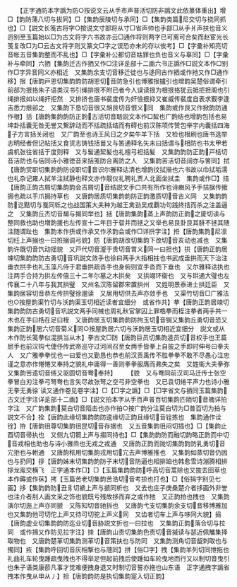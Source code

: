 <!-- { "loadSidebar": true } -->
　　【正字通防本字譌为防○按说文云从手巿声普活切防非譌文此依篆体重出】增□【韵防蒲八切与拔同】□【集韵辰陵切与承同】□【集韵类篇尼交切与挠同抓也】□【説文长笺古将字○按说文寸部将从寸□省声帅也手部□从手爿声扶也音义迥别至玉篇始以□为古文将字六书故亦云□通作将则两字已可离可合矣而赵宦光长笺复改□为□云古文将字则又篆文□字之误恐亦未的存以俟考】□【字彚补知亮切音帐五音集韵整而不乱也】□【字彚补公都切音姑罪也负也音义与辜同】□【字彚补与牵同】六拪【集韵迁古作拪又作□注详辵部十二画六书正譌作□説文本作□别作□字异音同义亦相近　又集韵余支切音移迁徙也与迻同古作拪或作扡又作□通作移】拫【唐韵戸恩切集韵韵防胡恩切音防急引也博雅拫攎引也增韵吴楚俗谓牵引前郤为拫挌朱子语类汉书引绳排拫不附已者今人误读拫为根拫挌犹云抵拒担阁也引绳排拫如以绳扞拒然　又排挤也唐书裴度传为奸憸拫抑又崔威传裴度自表求觐李逢吉悉力拫郤之　又集韵下恳切音很又胡艮切音恨义同　集韵或作艮又作掀韵防通作根】括【唐韵集韵韵防正韵古活切音聒説文本作□絜也广韵结也增韵包括也易坤卦括囊无咎无誉又繋辞动而不括疏括结而有碍也前汉陈项传赞包举宇内囊括四海子方言括关闭也　又广韵至也诗王风日之夕矣牛羊下括　又检也根刷也唐书选举志明经者但记帖括又食货志铸钱括苗又与筈通释名矢末曰括谓与相防也书太甲若虞机张往省括于度则释　又与髺通絜髪也礼檀弓袒括髪　又集韵韵防正韵戸栝切音活防也与佸同诗小雅徳音来括笺防合离防之人　又集韵苦活切音阔亦与筈同】拭【唐韵赏职切集韵韵防设职切音识尔雅释诂清也增韵抆拭揩也六书故以巾拭垢濡也礼杂记雍人拭羊注拭静也释文亦作靓仪礼聘礼贾人北面坐拭圭　集韵或作□】拮【唐韵正韵古屑切集韵韵会吉屑切音结説文手口共有所作也诗豳风予手拮据传撠挶也疏以手爪挶持草也　又唐韵居质切集韵韵防正韵激质切音吉义同　又集韵韵防讫黠切与戛同轹之也战国策大夫种为越王禽劲吴成覇功句践终拮而杀之注盖逼之　又集韵丘杰切音朅与揭同举也】拯【唐韵集韵蒸上声韵防正韵之庱切读与整同救也助也増韵援也左传宣十二年目于眢井而拯之又举也易艮卦艮其腓不拯其随注随谓趾也　集韵本作抍或作承又作氶韵会或作□详抍字注】拰【唐韵集韵尼凛切纴上声搦也一曰拰搦调弓貌】防【唐韵胡改切集韵下改切音亥动也减也　又集韵许既切音饩动揺貌　又戸代切音瀣于贵切音胃义同一曰担也】拱【唐韵正韵居竦切集韵韵防古勇切音巩説文敛手也徐曰两手大指相拄也书武成垂拱而天下治注垂衣拱手也礼玉藻凡侍于君垂拱疏沓手也身俯则宜手沓而下垂也　又尔雅释诂执也注两手合持为拱左传僖三十二年尔墓之木拱矣　又拱翊环衞也　又与珙通大璧也左传襄二十八年与我其拱璧　又州名汉陈留郡宋置拱州　又姓明景泰进士拱廷臣　又集韵居容切音恭左传拱璧徐邈读　又居用切供去声亦敛手也　又渠竹切音□广雅法也○按屋韵渠竹切与沃韵渠玉切相近读者宜细分　或省作共】拲【唐韵正韵居竦切集韵韵防古勇切音巩説文两手同械也周礼秋官掌囚上罪梏拲而桎注拲者两手共一木也在手曰梏在足曰桎　又唐韵居玉切集韵韵防拘玉切音锔又集韵丘勇切音恐又集韵正韵居六切音菊义同○按屋韵居六切与沃韵居玉切相近宜细分　説文或从木作防长笺拲似混拱当从木】拳古文□防【唐韵巨员切集韵逵员切音权手也玊萹屈手也前汉钩弋倢伃传武帝巡守过河间召至女两手皆拳上自披之手即时伸号曰拳夫人　又广雅拳拳忧也一曰爱也又勤恳也恭也前汉贡禹传不胜拳拳不敢不尽愚心注忠谨之意亦作惓惓又奉持之貌礼中庸得一善则拳拳服膺而弗失之矣　又姓衞大夫拳弥　又集韵苦逺切音绻又驱圆切音弮奉持】
　　【貌　又与弮同前汉司马迁传士张空拳冒白刃注拳弓弩弮也言矢尽故张弩之空弓非空拳也　又已袁切绻平声力也诗小雅无拳无勇徐读又通作卷见卷字注】□【□字之譌】□【□字省文与拪同玉篇集韵古文迁字注详辵部十二画】□【説文拍本字从手百声普百切集韵匹陌切音魄详拍字注　又广韵集韵莫白切音陌击也亦作拍○按广韵分注莫白切为□普百切为拍与説文不合】拴【唐韵此缘切集韵韵防逡缘切正韵且缘切音铨拣也　集韵通作诠铨】拵【唐韵徂尊切集韵徂昆切音存据也　又五音集韵徂闷切插也】□【集韵止酉切音帚执也　又侧九切篘上声与搊同持也】□【集韵韵防而融切韵略正韵而中切音戎相也助也与诗小雅烝也无戎之戎通　又唐韵正韵而陇切集韵韵防乳勇切音宂拒也与軵通　又唐韵秾用切集韵戎用切宂去声博雅推也　又集韵如蒸切音仍因也与扔同】拶【唐韵姊末切集韵韵防子末切音防逼也相排廹也韩愈雪诗漰腾相排拶龙鳯交横飞　正字通本作□】□【玉篇集韵韵防呼高切音蒿除也又抜去田草也　本作薅或作茠】拷【玉篇苦老切集韵苦浩切音考掠也打也】□【俗捐字别见七画】拸【集韵韵防丑豸切褫上声与搋同析也　又去也庄子庚桑楚介者拸画外非誉也注介者刖人画文采之饰也貌既亏残故拸而弃之或作扡　又正韵拍也拽也　又集韵演尔切迤上声亦同搋　又陈知切音驰拆也　又唐韵弋支切集韵余支切音移博雅加也又集韵他可切佗上声又待可切驼上声义同　又齿者切车上声与哆同大貌】拹【唐韵虚业切集韵韵防迄业切音胁説文折也一曰拉也　又集韵正韵落合切与拉同　或作搚又作防见拉字注】拺【唐韵山责切集韵色责切音摵读与瑟近佩觿集择取物也　又唐韵楚革切集韵测革切音策扶也与防同　又集韵测角切音龊刺取也与擉同】拻【集韵呼回切音灰相撃也与豗同】拼【俗□字】拽【集韵羊列切同抴拖也礼曲礼车轮曳踵疏曳拽也不得举足但起前拽后使踵如车轮曳地而行又以制切音曳引也朱子语类康莭凡事才觉难便拽身退又时制切音誓亦拖也山东语　正字通拽字譌省拽本作曳从申从丿】拾【唐韵韵防是执切集韵寔入切正韵】

